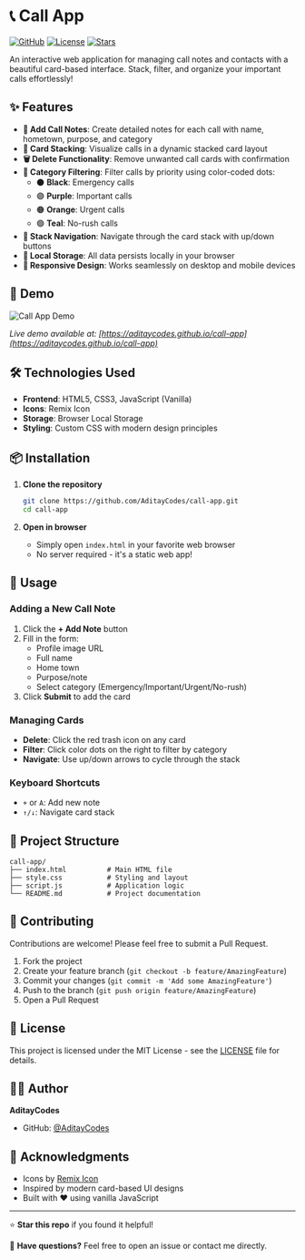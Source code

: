 # 📞 Call App

[![GitHub](https://img.shields.io/badge/GitHub-AditayCodes-181717?style=for-the-badge&logo=github)](https://github.com/AditayCodes)
[![License](https://img.shields.io/badge/License-MIT-green.svg?style=for-the-badge)](LICENSE)
[![Stars](https://img.shields.io/github/stars/AditayCodes/call-app?style=for-the-badge)](https://github.com/AditayCodes/call-app/stargazers)

An interactive web application for managing call notes and contacts with a beautiful card-based interface. Stack, filter, and organize your important calls effortlessly!

## ✨ Features

- **📝 Add Call Notes**: Create detailed notes for each call with name, hometown, purpose, and category
- **🎴 Card Stacking**: Visualize calls in a dynamic stacked card layout
- **🗑️ Delete Functionality**: Remove unwanted call cards with confirmation
- **🎨 Category Filtering**: Filter calls by priority using color-coded dots:
  - ⚫ **Black**: Emergency calls
  - 🟣 **Purple**: Important calls
  - 🟠 **Orange**: Urgent calls
  - 🟢 **Teal**: No-rush calls
- **🔄 Stack Navigation**: Navigate through the card stack with up/down buttons
- **💾 Local Storage**: All data persists locally in your browser
- **📱 Responsive Design**: Works seamlessly on desktop and mobile devices

## 🚀 Demo

![Call App Demo](https://via.placeholder.com/800x400/4A90E2/FFFFFF?text=Call+App+Demo)

*Live demo available at: [https://aditaycodes.github.io/call-app](https://aditaycodes.github.io/call-app)*

## 🛠️ Technologies Used

- **Frontend**: HTML5, CSS3, JavaScript (Vanilla)
- **Icons**: Remix Icon
- **Storage**: Browser Local Storage
- **Styling**: Custom CSS with modern design principles

## 📦 Installation

1. **Clone the repository**
   ```bash
   git clone https://github.com/AditayCodes/call-app.git
   cd call-app
   ```

2. **Open in browser**
   - Simply open `index.html` in your favorite web browser
   - No server required - it's a static web app!

## 🎯 Usage

### Adding a New Call Note
1. Click the **+ Add Note** button
2. Fill in the form:
   - Profile image URL
   - Full name
   - Home town
   - Purpose/note
   - Select category (Emergency/Important/Urgent/No-rush)
3. Click **Submit** to add the card

### Managing Cards
- **Delete**: Click the red trash icon on any card
- **Filter**: Click color dots on the right to filter by category
- **Navigate**: Use up/down arrows to cycle through the stack

### Keyboard Shortcuts
- `+` or `A`: Add new note
- `↑/↓`: Navigate card stack

## 📁 Project Structure

```
call-app/
├── index.html          # Main HTML file
├── style.css           # Styling and layout
├── script.js           # Application logic
└── README.md           # Project documentation
```

## 🤝 Contributing

Contributions are welcome! Please feel free to submit a Pull Request.

1. Fork the project
2. Create your feature branch (`git checkout -b feature/AmazingFeature`)
3. Commit your changes (`git commit -m 'Add some AmazingFeature'`)
4. Push to the branch (`git push origin feature/AmazingFeature`)
5. Open a Pull Request

## 📄 License

This project is licensed under the MIT License - see the [LICENSE](LICENSE) file for details.

## 👨‍💻 Author

**AditayCodes**
- GitHub: [@AditayCodes](https://github.com/AditayCodes)

## 🙏 Acknowledgments

- Icons by [Remix Icon](https://remixicon.com/)
- Inspired by modern card-based UI designs
- Built with ❤️ using vanilla JavaScript

---

⭐ **Star this repo** if you found it helpful!

📧 **Have questions?** Feel free to open an issue or contact me directly.
